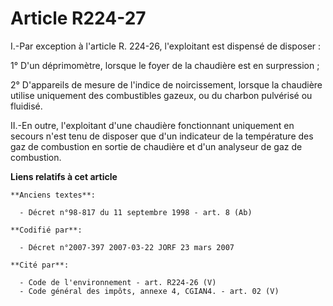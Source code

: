 # Article R224-27

I.-Par exception à l'article R. 224-26, l'exploitant est dispensé de disposer : 

1° D'un déprimomètre, lorsque le foyer de la chaudière est en surpression ; 

2° D'appareils de mesure de l'indice de noircissement, lorsque la chaudière utilise uniquement des combustibles gazeux, ou du
charbon pulvérisé ou fluidisé. 

II.-En outre, l'exploitant d'une chaudière fonctionnant uniquement en secours n'est tenu de disposer que d'un indicateur de
la température des gaz de combustion en sortie de chaudière et d'un analyseur de gaz de combustion.

**Liens relatifs à cet article**

	**Anciens textes**:

	  - Décret n°98-817 du 11 septembre 1998 - art. 8 (Ab)

	**Codifié par**:

	  - Décret n°2007-397 2007-03-22 JORF 23 mars 2007

	**Cité par**:

	  - Code de l'environnement - art. R224-26 (V)
	  - Code général des impôts, annexe 4, CGIAN4. - art. 02 (V)
